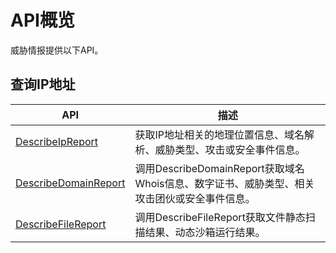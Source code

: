 # API概览

威胁情报提供以下API。

## 查询IP地址

|API|描述|
|---|--|
|[DescribeIpReport](/cn.zh-CN/API参考/DescribeIpReport.md)|获取IP地址相关的地理位置信息、域名解析、威胁类型、攻击或安全事件信息。|
|[DescribeDomainReport](/cn.zh-CN/API参考/DescribeDomainReport.md)|调用DescribeDomainReport获取域名Whois信息、数字证书、威胁类型、相关攻击团伙或安全事件信息。|
|[DescribeFileReport](/cn.zh-CN/API参考/DescribeFileReport.md)|调用DescribeFileReport获取文件静态扫描结果、动态沙箱运行结果。|

